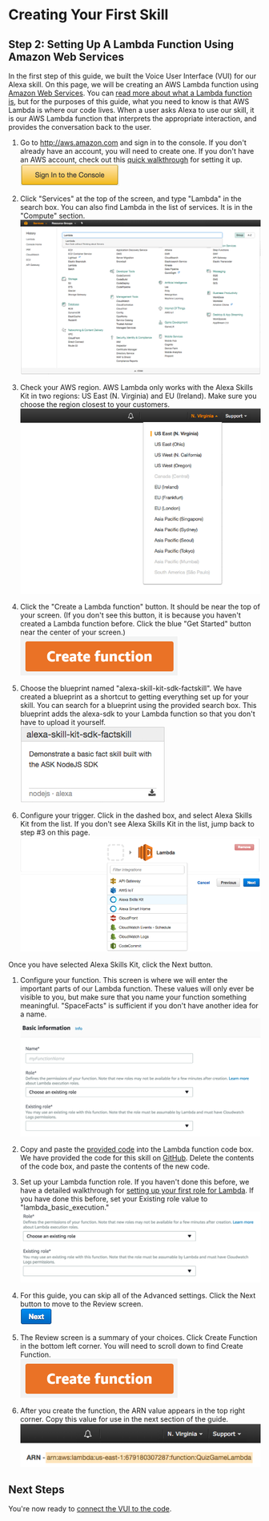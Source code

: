 # Creating Your First Skill

## Step 2: Setting Up A Lambda Function Using Amazon Web Services

In the first step of this guide, we built the Voice User Interface (VUI) for our Alexa skill. On this page, we will be creating an AWS Lambda function using [Amazon Web Services](https://aws.amazon.com). You can [read more about what a Lambda function is](http://aws.amazon.com/lambda), but for the purposes of this guide, what you need to know is that AWS Lambda is where our code lives. When a user asks Alexa to use our skill, it is our AWS Lambda function that interprets the appropriate interaction, and provides the conversation back to the user.

1. Go to http://aws.amazon.com and sign in to the console. If you don't already have an account, you will need to create one. If you don't have an AWS account, check out this [quick walkthrough](https://github.com/alexa/alexa-cookbook/tree/master/aws/set-up-aws.md) for setting it up.<br/> ![Configuration Tab](./images/02/2-01-sign-in-to-the-console._TTH_.png)

1. Click "Services" at the top of the screen, and type "Lambda" in the search box. You can also find Lambda in the list of services. It is in the "Compute" section.<br/> ![Lambda Services](./images/02/2-02-services-lambda._TTH_.png)


1. Check your AWS region. AWS Lambda only works with the Alexa Skills Kit in two regions: US East (N. Virginia) and EU (Ireland). Make sure you choose the region closest to your customers.<br/> ![Check Region](./images/02/2-03-check-region._TTH_.png)


1. Click the "Create a Lambda function" button. It should be near the top of your screen. (If you don't see this button, it is because you haven't created a Lambda function before. Click the blue "Get Started" button near the center of your screen.)<br/> ![Create Lambda](./images/02/2-04-create-a-lambda-function._TTH_.png)


1. Choose the blueprint named "alexa-skill-kit-sdk-factskill". We have created a blueprint as a shortcut to getting everything set up for your skill. You can search for a blueprint using the provided search box. This blueprint adds the alexa-sdk to your Lambda function so that you don't have to upload it yourself.<br/> ![Blueprint](./images/02/2-05-blueprint._TTH_.png)

1. Configure your trigger. Click in the dashed box, and select Alexa Skills Kit from the list. If you don't see Alexa Skills Kit in the list, jump back to step #3 on this page.<br/> ![Configure Your Trigger](./images/02/2-06-configure-your-trigger._TTH_.png)

  Once you have selected Alexa Skills Kit, click the Next button.

1. Configure your function. This screen is where we will enter the important parts of our Lambda function. These values will only ever be visible to you, but make sure that you name your function something meaningful. "SpaceFacts" is sufficient if you don't have another idea for a name.<br/> ![Configure Your Function](./images/02/2-07-configure-your-function._TTH_.png)

1. Copy and paste the [provided code](https://github.com/alexa/skill-sample-nodejs-fact/blob/en-US/lambda/custom/index.js) into the Lambda function code box. We have provided the code for this skill on [GitHub](https://github.com/alexa/skill-sample-nodejs-fact/blob/en-US/lambda/custom/index.js). Delete the contents of the code box, and paste the contents of the new code.

1. Set up your Lambda function role. If you haven't done this before, we have a detailed walkthrough for [setting up your first role for Lambda](https://github.com/alexa/alexa-cookbook/tree/master/aws/lambda-role.md). If you have done this before, set your Existing role value to "lambda_basic_execution."<br/> ![Lambda Function Role](./images/02/2-09-lambda-function-role._TTH_.png)

1. For this guide, you can skip all of the Advanced settings. Click the Next button to move to the Review screen.<br/> ![Next Button](./images/02/2-10-next-button._TTH_.png)


1. The Review screen is a summary of your choices. Click Create Function in the bottom left corner. You will need to scroll down to find Create Function.<br/> ![Create Function Button](./images/02/2-11-create-function-button._TTH_.png)

1. After you create the function, the ARN value appears in the top right corner. Copy this value for use in the next section of the guide.<br/> ![Copy Your ARN](./images/02/2-12-copy-ARN._TTH_.png)

## Next Steps
You're now ready to [connect the VUI to the code](./workshop_03.md).